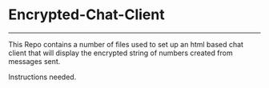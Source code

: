 # Encrypted-Chat-Client
***********************************
This Repo contains a number of files used to set up an html based chat client that will display the encrypted string of numbers created from messages sent.

Instructions needed.
